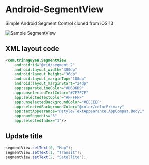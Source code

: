 # Android-SegmentView
Simple Android Segment Control cloned from iOS 13

![Sample SegmentView](https://raw.githubusercontent.com/trinnguyen/Android-SegmentView/master/segment_view_sample.jpg)

## XML layout code
```xml
<com.trinnguyen.SegmentView
    android:id="@+id/segment_2"
    android:layout_width="300dp"
    android:layout_height="36dp"
    android:layout_marginTop="100dp"
    android:layout_marginStart="24dp"
    app:separateLineColor="#D6D6D9"
    app:unselectedTextColor="#7F7F7F"
    app:selectedTextColor="#FFFFFF"
    app:unselectedBackgroundColor="#EEEEEF"
    app:selectedBackgroundColor="@color/colorPrimary"
    app:textAppearance="@style/TextAppearance.AppCompat.Body1"
    app:numSegments="3"
    app:selectedIndex="1"/>
```

## Update title
```java
segmentView.setText(0, "Map");
segmentView.setText(1, "Transit");
segmentView.setText(2, "Satellite");
```
